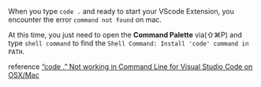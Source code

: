 When you type `code .` and ready to start your VScode Extension,
you encounter the error `command not found` on mac.

At this time, you just need to open the **Command Palette** via(⇧⌘P) and type `shell command` to find the `Shell Command: Install 'code' command in PATH`.

reference
[“code .” Not working in Command Line for Visual Studio Code on OSX/Mac](https://stackoverflow.com/questions/29955500/code-not-working-in-command-line-for-visual-studio-code-on-osx-mac)
